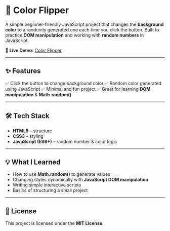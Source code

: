 # 🎨 Color Flipper

A simple beginner-friendly JavaScript project that changes the **background color** to a randomly generated one each time you click the button. Built to practice **DOM manipulation** and working with **random numbers** in JavaScript.

🔗 **Live Demo:** [Color Flipper](https://itslokeshx.github.io/color-flipper/)

---

## ✨ Features

✅ Click the button to change background color
✅ Random color generated using JavaScript
✅ Minimal and fun project
✅ Great for learning **DOM manipulation** & **Math.random()**

---

## 🛠️ Tech Stack

* **HTML5** – structure
* **CSS3** – styling
* **JavaScript (ES6+)** – random number & color logic

---

## 💡 What I Learned

* How to use **Math.random()** to generate values
* Changing styles dynamically with **JavaScript DOM manipulation**
* Writing simple interactive scripts
* Basics of structuring a small project

---

## 📜 License

This project is licensed under the **MIT License**.





